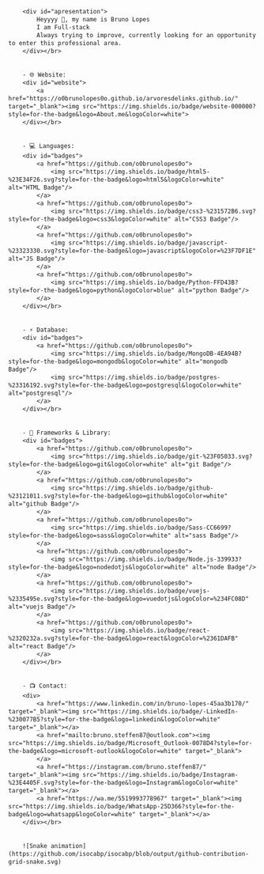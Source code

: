         <div id="apresentation">
            Heyyyy 👋, my name is Bruno Lopes 
            I am Full-stack 
            Always trying to improve, currently looking for an opportunity to enter this professional area.
        </div></br>
        

        - 🌐 Website:
        <div id="website">
            <a href="https://o0brunolopes0o.github.io/arvoresdelinks.github.io/" target="_blank"><img src="https://img.shields.io/badge/website-000000?style=for-the-badge&logo=About.me&logoColor=white">
        </div></br>


        - 💻 Languages:
        <div id="badges">
            <a href="https://github.com/o0brunolopes0o">
                <img src="https://img.shields.io/badge/html5-%23E34F26.svg?style=for-the-badge&logo=html5&logoColor=white" alt="HTML Badge"/>
            </a>
            <a href="https://github.com/o0brunolopes0o">
                <img src="https://img.shields.io/badge/css3-%231572B6.svg?style=for-the-badge&logo=css3&logoColor=white" alt="CSS3 Badge"/>
            </a>
            <a href="https://github.com/o0brunolopes0o">
                <img src="https://img.shields.io/badge/javascript-%23323330.svg?style=for-the-badge&logo=javascript&logoColor=%23F7DF1E" alt="JS Badge"/>
            </a>
            <a href="https://github.com/o0brunolopes0o">
                <img src="https://img.shields.io/badge/Python-FFD43B?style=for-the-badge&logo=python&logoColor=blue" alt="python Badge"/>
            </a>
        </div></br>


        - ⚡ Database:
        <div id="badges">
            <a href="https://github.com/o0brunolopes0o">
                <img src="https://img.shields.io/badge/MongoDB-4EA94B?style=for-the-badge&logo=mongodb&logoColor=white" alt="mongodb Badge"/>
                <img src="https://img.shields.io/badge/postgres-%23316192.svg?style=for-the-badge&logo=postgresql&logoColor=white" alt="postgresql"/>
            </a>
        </div></br>


        - 🚀 Frameworks & Library:
        <div id="badges">
            <a href="https://github.com/o0brunolopes0o">
                <img src="https://img.shields.io/badge/git-%23F05033.svg?style=for-the-badge&logo=git&logoColor=white" alt="git Badge"/>
            </a>
            <a href="https://github.com/o0brunolopes0o">
                <img src="https://img.shields.io/badge/github-%23121011.svg?style=for-the-badge&logo=github&logoColor=white" alt="github Badge"/>
            </a>
            <a href="https://github.com/o0brunolopes0o">
                <img src="https://img.shields.io/badge/Sass-CC6699?style=for-the-badge&logo=sass&logoColor=white" alt="sass Badge"/>
            </a>
            <a href="https://github.com/o0brunolopes0o">
                <img src="https://img.shields.io/badge/Node.js-339933?style=for-the-badge&logo=nodedotjs&logoColor=white" alt="node Badge"/>
            </a>
            <a href="https://github.com/o0brunolopes0o">
                <img src="https://img.shields.io/badge/vuejs-%2335495e.svg?style=for-the-badge&logo=vuedotjs&logoColor=%234FC08D" alt="vuejs Badge"/>
            </a>
            <a href="https://github.com/o0brunolopes0o">
                <img src="https://img.shields.io/badge/react-%2320232a.svg?style=for-the-badge&logo=react&logoColor=%2361DAFB" alt="react Badge"/>
            </a>
        </div></br>


        - 📺 Contact:
        <div>
            <a href="https://www.linkedin.com/in/bruno-lopes-45aa3b170/" target="_blank"><img src="https://img.shields.io/badge/-LinkedIn-%230077B5?style=for-the-badge&logo=linkedin&logoColor=white" target="_blank"></a>
            <a href="mailto:bruno.steffen87@outlook.com"><img src="https://img.shields.io/badge/Microsoft_Outlook-0078D4?style=for-the-badge&logo=microsoft-outlook&logoColor=white" target="_blank">
            </a>
            <a href="https://instagram.com/bruno.steffen87/" target="_blank"><img src="https://img.shields.io/badge/Instagram-%23E4405F.svg?style=for-the-badge&logo=Instagram&logoColor=white" target="_blank"></a>
            <a href="https://wa.me/5519993778967" target="_blank"><img src="https://img.shields.io/badge/WhatsApp-25D366?style=for-the-badge&logo=whatsapp&logoColor=white" target="_blank"></a>
        </div></br>


        ![Snake animation](https://github.com/isocabp/isocabp/blob/output/github-contribution-grid-snake.svg)
